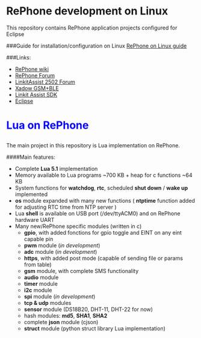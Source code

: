 # RePhone development on Linux

This repository contains RePhone application projects configured for Eclipse

###Guide for installation/configuration on Linux
[RePhone on Linux guide](https://github.com/loboris/RePhone_on_Linux/raw/master/Documents/RePhone%20on%20Linux.pdf)<br/>

###Links:
* [RePhone wiki](http://www.seeedstudio.com/wiki/Rephone)
* [RePhone Forum](http://www.seeedstudio.com/forum/viewforum.php?f=71)
* [LinkitAssist 2502 Forum](http://labs.mediatek.com/forums/forums/show/58.page)
* [Xadow GSM+BLE](http://www.seeedstudio.com/wiki/Xadow_GSM%2BBLE)
* [Linkit Assist SDK](http://download.labs.mediatek.com/MediaTek_LinkIt_Assist_2502_SDK_2_0_46.zip)
* [Eclipse](https://www.eclipse.org/downloads/)

# <p style='color:blue'>Lua on RePhone</p>

The main project in this repository is Lua implementation on RePhone.

####Main features:

* Complete <b>Lua 5.1</b> implementation
* Memory available to Lua programs ~700 KB + heap for c functions ~64 KB
* System functions for <b>watchdog</b>, <b>rtc</b>, scheduled <b>shut down</b> / <b>wake up</b> implemented
* <b>os</b> module expanded with many new functions ( <b>ntptime</b> function added for adjusting RTC time from NTP server )
* Lua <B>shell</b> is available on USB port (/dev/ttyACM0) and on RePhone hardware UART
* Many new/RePhone specific modules (written in c)
  * <b>gpio</b>, with added fonctions for gpio toggle and EINT on any eint capable pin
  * <b>pwm</b> module (<i>in development</i>)
  * <b>adc</b> module (<i>in development</i>)
  * <b>https</b>, with added post mode (capable of sending file or params from table)
  * <b>gsm</b> module, with complete SMS functionality
  * <b>audio</b> module
  * <b>timer</b> module
  * <b>i2c</b> module
  * <b>spi</b> module (<i>in development</i>)
  * <b>tcp & udp</b> modules
  * <b>sensor</b> module (DS18B20, DHT-11, DHT-22 for now)
  * hash modules: <b>md5</b>, <b>SHA1</b>, <b>SHA2</b>
  * complete <b>json</b> module (cjson)
  * <b>struct</b> module (python struct library Lua implementation)

